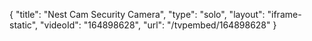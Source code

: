 {
    "title": "Nest Cam Security Camera",
    "type": "solo",
    "layout": "iframe-static",
    "videoId": "164898628",
    "url": "\/tvpembed\/164898628"
}